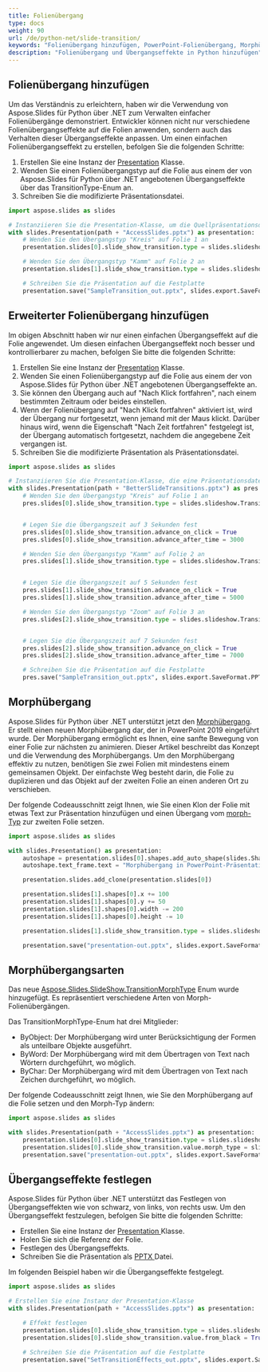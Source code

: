 ```yaml
---
title: Folienübergang
type: docs
weight: 90
url: /de/python-net/slide-transition/
keywords: "Folienübergang hinzufügen, PowerPoint-Folienübergang, Morphübergang, erweiterte Folienübergänge, Übergangseffekte, Python, Aspose.Slides"
description: "Folienübergang und Übergangseffekte in Python hinzufügen"
---
```


## **Folienübergang hinzufügen**
Um das Verständnis zu erleichtern, haben wir die Verwendung von Aspose.Slides für Python über .NET zum Verwalten einfacher Folienübergänge demonstriert. Entwickler können nicht nur verschiedene Folienübergangseffekte auf die Folien anwenden, sondern auch das Verhalten dieser Übergangseffekte anpassen. Um einen einfachen Folienübergangseffekt zu erstellen, befolgen Sie die folgenden Schritte:

1. Erstellen Sie eine Instanz der [Presentation](https://reference.aspose.com/slides/python-net/aspose.slides/presentation/) Klasse.
1. Wenden Sie einen Folienübergangstyp auf die Folie aus einem der von Aspose.Slides für Python über .NET angebotenen Übergangseffekte über das TransitionType-Enum an.
1. Schreiben Sie die modifizierte Präsentationsdatei.

```py
import aspose.slides as slides

# Instanziieren Sie die Presentation-Klasse, um die Quellpräsentationsdatei zu laden
with slides.Presentation(path + "AccessSlides.pptx") as presentation:
    # Wenden Sie den Übergangstyp "Kreis" auf Folie 1 an
    presentation.slides[0].slide_show_transition.type = slides.slideshow.TransitionType.CIRCLE

    # Wenden Sie den Übergangstyp "Kamm" auf Folie 2 an
    presentation.slides[1].slide_show_transition.type = slides.slideshow.TransitionType.COMB

    # Schreiben Sie die Präsentation auf die Festplatte
    presentation.save("SampleTransition_out.pptx", slides.export.SaveFormat.PPTX)
```


## **Erweiterter Folienübergang hinzufügen**
Im obigen Abschnitt haben wir nur einen einfachen Übergangseffekt auf die Folie angewendet. Um diesen einfachen Übergangseffekt noch besser und kontrollierbarer zu machen, befolgen Sie bitte die folgenden Schritte:

1. Erstellen Sie eine Instanz der [Presentation](https://reference.aspose.com/slides/python-net/aspose.slides/presentation/) Klasse.
1. Wenden Sie einen Folienübergangstyp auf die Folie aus einem der von Aspose.Slides für Python über .NET angebotenen Übergangseffekte an.
1. Sie können den Übergang auch auf "Nach Klick fortfahren", nach einem bestimmten Zeitraum oder beides einstellen.
1. Wenn der Folienübergang auf "Nach Klick fortfahren" aktiviert ist, wird der Übergang nur fortgesetzt, wenn jemand mit der Maus klickt. Darüber hinaus wird, wenn die Eigenschaft "Nach Zeit fortfahren" festgelegt ist, der Übergang automatisch fortgesetzt, nachdem die angegebene Zeit vergangen ist.
1. Schreiben Sie die modifizierte Präsentation als Präsentationsdatei.

```py
import aspose.slides as slides

# Instanziieren Sie die Presentation-Klasse, die eine Präsentationsdatei darstellt
with slides.Presentation(path + "BetterSlideTransitions.pptx") as pres:
    # Wenden Sie den Übergangstyp "Kreis" auf Folie 1 an
    pres.slides[0].slide_show_transition.type = slides.slideshow.TransitionType.CIRCLE


    # Legen Sie die Übergangszeit auf 3 Sekunden fest
    pres.slides[0].slide_show_transition.advance_on_click = True
    pres.slides[0].slide_show_transition.advance_after_time = 3000

    # Wenden Sie den Übergangstyp "Kamm" auf Folie 2 an
    pres.slides[1].slide_show_transition.type = slides.slideshow.TransitionType.COMB


    # Legen Sie die Übergangszeit auf 5 Sekunden fest
    pres.slides[1].slide_show_transition.advance_on_click = True
    pres.slides[1].slide_show_transition.advance_after_time = 5000

    # Wenden Sie den Übergangstyp "Zoom" auf Folie 3 an
    pres.slides[2].slide_show_transition.type = slides.slideshow.TransitionType.ZOOM


    # Legen Sie die Übergangszeit auf 7 Sekunden fest
    pres.slides[2].slide_show_transition.advance_on_click = True
    pres.slides[2].slide_show_transition.advance_after_time = 7000

    # Schreiben Sie die Präsentation auf die Festplatte
    pres.save("SampleTransition_out.pptx", slides.export.SaveFormat.PPTX)
```


## **Morphübergang**
Aspose.Slides für Python über .NET unterstützt jetzt den [Morphübergang](https://reference.aspose.com/slides/python-net/aspose.slides.slideshow/imorphtransition/). Er stellt einen neuen Morphübergang dar, der in PowerPoint 2019 eingeführt wurde. Der Morphübergang ermöglicht es Ihnen, eine sanfte Bewegung von einer Folie zur nächsten zu animieren. Dieser Artikel beschreibt das Konzept und die Verwendung des Morphübergangs. Um den Morphübergang effektiv zu nutzen, benötigen Sie zwei Folien mit mindestens einem gemeinsamen Objekt. Der einfachste Weg besteht darin, die Folie zu duplizieren und das Objekt auf der zweiten Folie an einen anderen Ort zu verschieben.

Der folgende Codeausschnitt zeigt Ihnen, wie Sie einen Klon der Folie mit etwas Text zur Präsentation hinzufügen und einen Übergang vom [morph-Typ](https://reference.aspose.com/slides/python-net/aspose.slides.slideshow/imorphtransition/) zur zweiten Folie setzen.

```py
import aspose.slides as slides

with slides.Presentation() as presentation:
    autoshape = presentation.slides[0].shapes.add_auto_shape(slides.ShapeType.RECTANGLE, 100, 100, 400, 100)
    autoshape.text_frame.text = "Morphübergang in PowerPoint-Präsentationen"

    presentation.slides.add_clone(presentation.slides[0])

    presentation.slides[1].shapes[0].x += 100
    presentation.slides[1].shapes[0].y += 50
    presentation.slides[1].shapes[0].width -= 200
    presentation.slides[1].shapes[0].height -= 10

    presentation.slides[1].slide_show_transition.type = slides.slideshow.TransitionType.MORPH

    presentation.save("presentation-out.pptx", slides.export.SaveFormat.PPTX)
```


## **Morphübergangsarten**
Das neue [Aspose.Slides.SlideShow.TransitionMorphType](https://reference.aspose.com/slides/python-net/aspose.slides.slideshow/transitionmorphtype/) Enum wurde hinzugefügt. Es repräsentiert verschiedene Arten von Morph-Folienübergängen.

Das TransitionMorphType-Enum hat drei Mitglieder:

- ByObject: Der Morphübergang wird unter Berücksichtigung der Formen als unteilbare Objekte ausgeführt.
- ByWord: Der Morphübergang wird mit dem Übertragen von Text nach Wörtern durchgeführt, wo möglich.
- ByChar: Der Morphübergang wird mit dem Übertragen von Text nach Zeichen durchgeführt, wo möglich.

Der folgende Codeausschnitt zeigt Ihnen, wie Sie den Morphübergang auf die Folie setzen und den Morph-Typ ändern:

```py
import aspose.slides as slides

with slides.Presentation(path + "AccessSlides.pptx") as presentation:
    presentation.slides[0].slide_show_transition.type = slides.slideshow.TransitionType.MORPH
    presentation.slides[0].slide_show_transition.value.morph_type = slides.slideshow.TransitionMorphType.BY_WORD
    presentation.save("presentation-out.pptx", slides.export.SaveFormat.PPTX)
```


## **Übergangseffekte festlegen**
Aspose.Slides für Python über .NET unterstützt das Festlegen von Übergangseffekten wie von schwarz, von links, von rechts usw. Um den Übergangseffekt festzulegen, befolgen Sie bitte die folgenden Schritte:

- Erstellen Sie eine Instanz der [Presentation ](https://reference.aspose.com/slides/python-net/aspose.slides/presentation/)Klasse.
- Holen Sie sich die Referenz der Folie.
- Festlegen des Übergangseffekts.
- Schreiben Sie die Präsentation als [PPTX ](https://docs.fileformat.com/presentation/pptx/)Datei.

Im folgenden Beispiel haben wir die Übergangseffekte festgelegt.

```py
import aspose.slides as slides

# Erstellen Sie eine Instanz der Presentation-Klasse
with slides.Presentation(path + "AccessSlides.pptx") as presentation:

    # Effekt festlegen
    presentation.slides[0].slide_show_transition.type = slides.slideshow.TransitionType.CUT
    presentation.slides[0].slide_show_transition.value.from_black = True

    # Schreiben Sie die Präsentation auf die Festplatte
    presentation.save("SetTransitionEffects_out.pptx", slides.export.SaveFormat.PPTX)
```